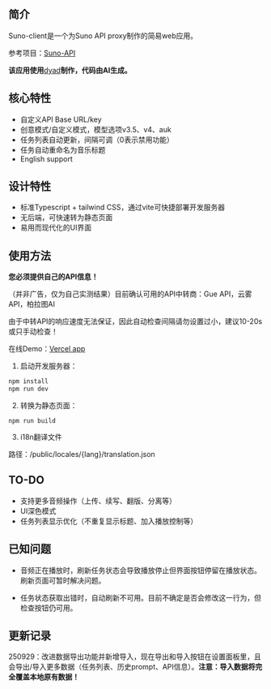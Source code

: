 ## 简介

Suno-client是一个为Suno API proxy制作的简易web应用。

参考项目：[Suno-API](https://github.com/Suno-API)

**该应用使用**[dyad](https://github.com/dyad-sh/dyad)**制作，代码由AI生成。**

## 核心特性

- 自定义API Base URL/key
- 创意模式/自定义模式，模型选项v3.5、v4、auk
- 任务列表自动更新，间隔可调（0表示禁用功能）
- 任务自动重命名为音乐标题
- English support

## 设计特性

- 标准Typescript + tailwind CSS，通过vite可快捷部署开发服务器
- 无后端，可快速转为静态页面
- 易用而现代化的UI界面

## 使用方法

**您必须提供自己的API信息！**

（并非广告，仅为自己实测结果）目前确认可用的API中转商：Gue API，云雾API，柏拉图AI

由于中转API的响应速度无法保证，因此自动检查间隔请勿设置过小，建议10-20s或只手动检查！

在线Demo：[Vercel app](https://suno-client-pink.vercel.app)

1. 启动开发服务器：

```bash
npm install
npm run dev
```

2. 转换为静态页面：

`npm run build`


3. i18n翻译文件

路径：/public/locales/{lang}/translation.json


## TO-DO

- 支持更多音频操作（上传、续写、翻版、分离等）
- UI深色模式
- 任务列表显示优化（不重复显示标题、加入播放控制等）

## 已知问题

- 音频正在播放时，刷新任务状态会导致播放停止但界面按钮停留在播放状态。刷新页面可暂时解决问题。

- 任务状态获取出错时，自动刷新不可用。目前不确定是否会修改这一行为，但检查按钮仍可用。

## 更新记录

250929：改进数据导出功能并新增导入，现在导出和导入按钮在设置面板里，且会导出/导入更多数据（任务列表、历史prompt、API信息）。**注意：导入数据将完全覆盖本地原有数据！**